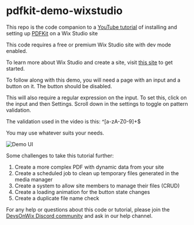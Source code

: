 # pdfkit-demo-wixstudio
This repo is the code companion to a [YouTube tutorial](https://youtu.be/BdRHzlR46Xg) of installing and setting up [PDFKit](https://pdfkit.org/docs/getting_started.html) on a Wix Studio site

This code requires a free or premium Wix Studio site with dev mode enabled.

To learn more about Wix Studio and create a site, visit [this site](https://www.wix.com/studio) to get started.

To follow along with this demo, you will need a page with an input and a button on it. The button should be disabled.

This will also require a regular expression on the input.  To set this, click on the input and then Settings. Scroll down in the settings to toggle on pattern validation.

The validation used in the video is this: ^[a-zA-Z0-9]+$

You may use whatever suits your needs.

![Demo UI](https://github.com/amandamartin-dev/pdfkit-demo-wixstudio/assets/97615019/2bd0f107-a0b7-4d1e-81a0-e9111f691c0e)

Some challenges to take this tutorial further:

1. Create a more complex PDF with dynamic data from your site
2. Create a scheduled job to clean up temporary files generated in the media manager
3. Create a system to allow site members to manage their files (CRUD)
4. Create a loading animation for the button state changes
5. Create a duplicate file name check

For any help or questions about this code or tutorial, please join the [DevsOnWix Discord community](https://discord.gg/devs-on-wix) and ask in our help channel.
